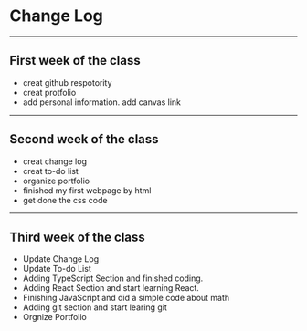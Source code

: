 Change Log
==
* * *
First week of the class
--
* creat github respotority
* creat protfolio
* add personal information. add canvas link
* * *


Second week of the class
--
* creat change log
* creat to-do list
* organize portfolio
* finished my first webpage by html
* get done the css code 
* * *
Third week of the class
--
* Update Change Log
* Update To-do List
* Adding TypeScript Section and finished coding.
* Adding React Section and start learning React.
* Finishing JavaScript and did a simple code about math
* Adding git section and start learing git 
* Orgnize Portfolio
